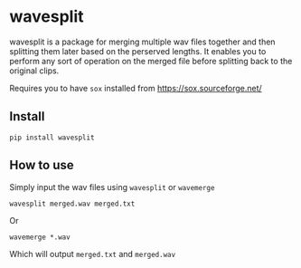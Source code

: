 wavesplit
================

<!-- WARNING: THIS FILE WAS AUTOGENERATED! DO NOT EDIT! -->

wavesplit is a package for merging multiple wav files together and then
splitting them later based on the perserved lengths. It enables you to
perform any sort of operation on the merged file before splitting back
to the original clips.

Requires you to have `sox` installed from <https://sox.sourceforge.net/>

## Install

`pip install wavesplit`

## How to use

Simply input the wav files using `wavesplit` or `wavemerge`

`wavesplit merged.wav merged.txt`

Or

`wavemerge *.wav`

Which will output `merged.txt` and `merged.wav`
